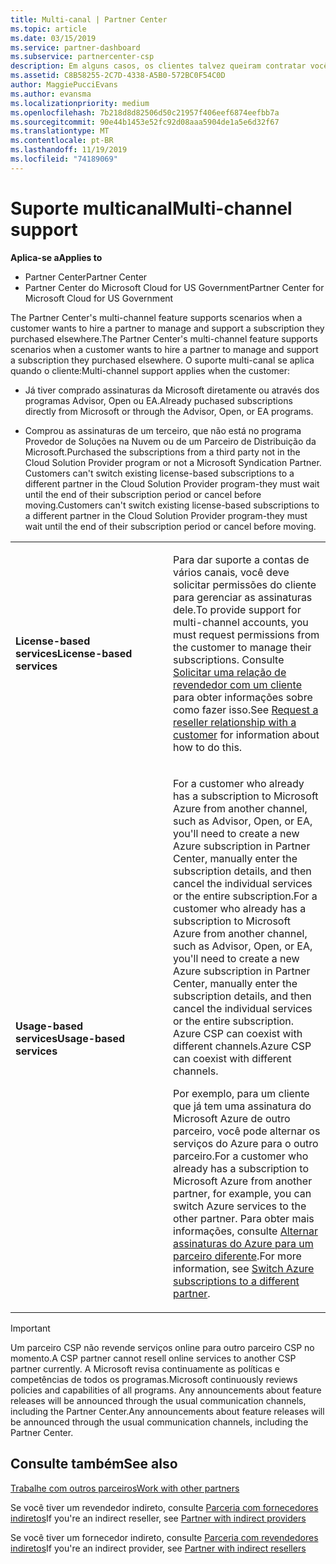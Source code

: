 ```yaml
---
title: Multi-canal | Partner Center
ms.topic: article
ms.date: 03/15/2019
ms.service: partner-dashboard
ms.subservice: partnercenter-csp
description: Em alguns casos, os clientes talvez queiram contratar você para provisionar e dar suporte a uma assinatura que eles compraram em outro lugar.
ms.assetid: C8B58255-2C7D-4338-A5B0-572BC0F54C0D
author: MaggiePucciEvans
ms.author: evansma
ms.localizationpriority: medium
ms.openlocfilehash: 7b218d8d82506d50c21957f406eef6874eefbb7a
ms.sourcegitcommit: 90e44b1453e52fc92d08aaa5904de1a5e6d32f67
ms.translationtype: MT
ms.contentlocale: pt-BR
ms.lasthandoff: 11/19/2019
ms.locfileid: "74189069"
---
```

# <a name="multi-channel-support"></a><span data-ttu-id="3116d-103">Suporte multicanal</span><span class="sxs-lookup"><span data-stu-id="3116d-103">Multi-channel support</span></span>

<span data-ttu-id="3116d-104">**Aplica-se a**</span><span class="sxs-lookup"><span data-stu-id="3116d-104">**Applies to**</span></span>

-  <span data-ttu-id="3116d-105">Partner Center</span><span class="sxs-lookup"><span data-stu-id="3116d-105">Partner Center</span></span>
-  <span data-ttu-id="3116d-106">Partner Center do Microsoft Cloud for US Government</span><span class="sxs-lookup"><span data-stu-id="3116d-106">Partner Center for Microsoft Cloud for US Government</span></span>


<span data-ttu-id="3116d-107">The Partner Center's multi-channel feature supports scenarios when a customer wants to hire a partner to manage and support a subscription they purchased elsewhere.</span><span class="sxs-lookup"><span data-stu-id="3116d-107">The Partner Center's multi-channel feature supports scenarios when a customer wants to hire a partner to manage and support a subscription they purchased elsewhere.</span></span> <span data-ttu-id="3116d-108">O suporte multi-canal se aplica quando o cliente:</span><span class="sxs-lookup"><span data-stu-id="3116d-108">Multi-channel support applies when the customer:</span></span>

-   <span data-ttu-id="3116d-109">Já tiver comprado assinaturas da Microsoft diretamente ou através dos programas Advisor, Open ou EA.</span><span class="sxs-lookup"><span data-stu-id="3116d-109">Already puchased subscriptions directly from Microsoft or through the Advisor, Open, or EA programs.</span></span>

-   <span data-ttu-id="3116d-110">Comprou as assinaturas de um terceiro, que não está no programa Provedor de Soluções na Nuvem ou de um Parceiro de Distribuição da Microsoft.</span><span class="sxs-lookup"><span data-stu-id="3116d-110">Purchased the subscriptions from a third party not in the Cloud Solution Provider program or not a Microsoft Syndication Partner.</span></span> <span data-ttu-id="3116d-111">Customers can't switch existing license-based subscriptions to a different partner in the Cloud Solution Provider program-they must wait until the end of their subscription period or cancel before moving.</span><span class="sxs-lookup"><span data-stu-id="3116d-111">Customers can't switch existing license-based subscriptions to a different partner in the Cloud Solution Provider program-they must wait until the end of their subscription period or cancel before moving.</span></span>


<table>
<colgroup>
<col width="50%" />
<col width="50%" />
</colgroup>
<tbody>
<tr class="odd">
<td><p><span data-ttu-id="3116d-112"><strong>License-based services</strong></span><span class="sxs-lookup"><span data-stu-id="3116d-112"><strong>License-based services</strong></span></span></p></td>
<td><p><span data-ttu-id="3116d-113">Para dar suporte a contas de vários canais, você deve solicitar permissões do cliente para gerenciar as assinaturas dele.</span><span class="sxs-lookup"><span data-stu-id="3116d-113">To provide support for multi-channel accounts, you must request permissions from the customer to manage their subscriptions.</span></span> <span data-ttu-id="3116d-114">Consulte <a href="request-a-relationship-with-a-customer.md" data-raw-source="[Request a reseller relationship with a customer](request-a-relationship-with-a-customer.md)">Solicitar uma relação de revendedor com um cliente</a> para obter informações sobre como fazer isso.</span><span class="sxs-lookup"><span data-stu-id="3116d-114">See <a href="request-a-relationship-with-a-customer.md" data-raw-source="[Request a reseller relationship with a customer](request-a-relationship-with-a-customer.md)">Request a reseller relationship with a customer</a> for information about how to do this.</span></span></p></td>
</tr>
<tr class="even">
<td><p><span data-ttu-id="3116d-115"><strong>Usage-based services</strong></span><span class="sxs-lookup"><span data-stu-id="3116d-115"><strong>Usage-based services</strong></span></span></p></td>
<td>
<p><span data-ttu-id="3116d-116">For a customer who already has a subscription to Microsoft Azure from another channel, such as Advisor, Open, or EA, you&#39;ll need to create a new Azure subscription in Partner Center, manually enter the subscription details, and then cancel the individual services or the entire subscription.</span><span class="sxs-lookup"><span data-stu-id="3116d-116">For a customer who already has a subscription to Microsoft Azure from another channel, such as Advisor, Open, or EA, you&#39;ll need to create a new Azure subscription in Partner Center, manually enter the subscription details, and then cancel the individual services or the entire subscription.</span></span> <span data-ttu-id="3116d-117">Azure CSP can coexist with different channels.</span><span class="sxs-lookup"><span data-stu-id="3116d-117">Azure CSP can coexist with different channels.</span></span></p>
<p><span data-ttu-id="3116d-118">Por exemplo, para um cliente que já tem uma assinatura do Microsoft Azure de outro parceiro, você pode alternar os serviços do Azure para o outro parceiro.</span><span class="sxs-lookup"><span data-stu-id="3116d-118">For a customer who already has a subscription to Microsoft Azure from another partner, for example, you can switch Azure services to the other partner.</span></span>  <span data-ttu-id="3116d-119">Para obter mais informações, consulte <a href="switch-azure-subscriptions-to-a-different-partner.md" data-raw-source="[Switch Azure subscriptions to a different partner](switch-azure-subscriptions-to-a-different-partner.md)">Alternar assinaturas do Azure para um parceiro diferente</a>.</span><span class="sxs-lookup"><span data-stu-id="3116d-119">For more information, see <a href="switch-azure-subscriptions-to-a-different-partner.md" data-raw-source="[Switch Azure subscriptions to a different partner](switch-azure-subscriptions-to-a-different-partner.md)">Switch Azure subscriptions to a different partner</a>.</span></span></p>
</td>
</tr>
</tbody>
</table>

> [!IMPORTANT]  
> <span data-ttu-id="3116d-120">Um parceiro CSP não revende serviços online para outro parceiro CSP no momento.</span><span class="sxs-lookup"><span data-stu-id="3116d-120">A CSP partner cannot resell online services to another CSP partner currently.</span></span> <span data-ttu-id="3116d-121">A Microsoft revisa continuamente as políticas e competências de todos os programas.</span><span class="sxs-lookup"><span data-stu-id="3116d-121">Microsoft continuously reviews policies and capabilities of all programs.</span></span> <span data-ttu-id="3116d-122">Any announcements about feature releases will be announced through the usual communication channels, including the Partner Center.</span><span class="sxs-lookup"><span data-stu-id="3116d-122">Any announcements about feature releases will be announced through the usual communication channels, including the Partner Center.</span></span> 

## <a name="see-also"></a><span data-ttu-id="3116d-123">Consulte também</span><span class="sxs-lookup"><span data-stu-id="3116d-123">See also</span></span>

[<span data-ttu-id="3116d-124">Trabalhe com outros parceiros</span><span class="sxs-lookup"><span data-stu-id="3116d-124">Work with other partners</span></span>](work-with-other-partners.md)

<span data-ttu-id="3116d-125">Se você tiver um revendedor indireto, consulte [Parceria com fornecedores indiretos](indirect-reseller-tasks-in-partner-center.md)</span><span class="sxs-lookup"><span data-stu-id="3116d-125">If you're an indirect reseller, see [Partner with indirect providers](indirect-reseller-tasks-in-partner-center.md)</span></span>

<span data-ttu-id="3116d-126">Se você tiver um fornecedor indireto, consulte [Parceria com revendedores indiretos](indirect-provider-tasks-in-partner-center.md)</span><span class="sxs-lookup"><span data-stu-id="3116d-126">If you're an indirect provider, see [Partner with indirect resellers](indirect-provider-tasks-in-partner-center.md)</span></span> 

 

 



